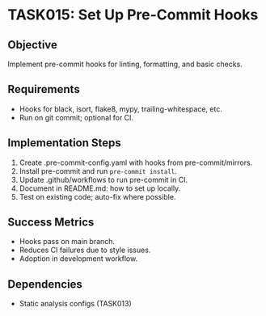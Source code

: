 # TASK015: Set Up Pre-Commit Hooks

## Objective
Implement pre-commit hooks for linting, formatting, and basic checks.

## Requirements
- Hooks for black, isort, flake8, mypy, trailing-whitespace, etc.
- Run on git commit; optional for CI.

## Implementation Steps
1. Create .pre-commit-config.yaml with hooks from pre-commit/mirrors.
2. Install pre-commit and run `pre-commit install`.
3. Update .github/workflows to run pre-commit in CI.
4. Document in README.md: how to set up locally.
5. Test on existing code; auto-fix where possible.

## Success Metrics
- Hooks pass on main branch.
- Reduces CI failures due to style issues.
- Adoption in development workflow.

## Dependencies
- Static analysis configs (TASK013)
